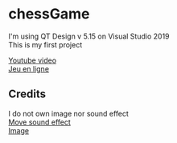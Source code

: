 # chessGame
I'm using QT Design v 5.15 on Visual Studio 2019 <br />
This is my first project <br />

[Youtube video ](https://www.youtube.com/watch?v=kfmOjkVY-8U&t=9s) <br />
[Jeu en ligne](fresayu.com)
## Credits
I do not own image nor sound effect <br />
[Move sound effect ](https://freesound.org/people/mh2o/sounds/351518/?fbclid=IwAR3dAp7vXg3v3H9HtbJ_ofrrnP3Ph0e-U7F4SJLrY4EVfvGOYARikKIMNnI#comments) <br />
[Image](https://github.com/subeshb1/Chess)
